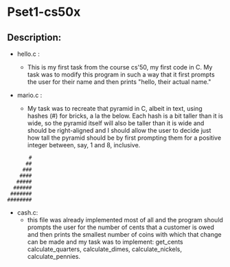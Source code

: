 # Pset1-cs50x

## Description:

* hello.c : 
    - This is my first task from the course cs'50, my first code in C.
    My task was to modify this program in such a way that it first prompts the user for their name and then prints "hello, their actual name."


* mario.c : 
    - My task was to recreate that pyramid in C, albeit in text, using hashes (#) for bricks, a la the below. Each hash is a bit taller than it is wide, so the pyramid itself will also be taller than it is wide and should be right-aligned and I should allow the user to decide just how tall the pyramid should be by first prompting them for a positive integer between, say, 1 and 8, inclusive.

```    
       #
      ##
     ###
    ####
   #####
  ######
 #######
########
```


* cash.c:
    - this file was already implemented most of all and the program should prompts the user for the number of cents that a customer is owed and then prints the smallest number of coins with which that change can be made and my task was to implement: get_cents calculate_quarters, calculate_dimes, calculate_nickels, calculate_pennies. 
